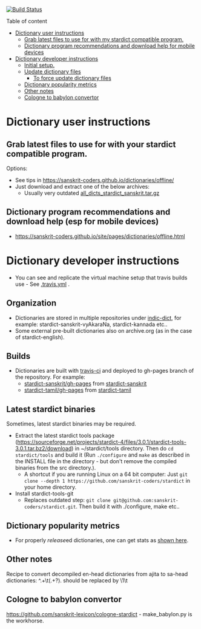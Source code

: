 [![Build Status](https://travis-ci.com/indic-dict/stardict-sanskrit.svg?branch=master)](https://travis-ci.com/indic-dict/stardict-sanskrit)

Table of content

- [Dictionary user instructions](#dictionary-user-instructions)
   - [Grab latest files to use for with my stardict compatible program.](#grab-latest-files-to-use-for-with-my-stardict-compatible-program.)
   - [Dictionary program recommendations and download help for mobile devices](#dictionary-program-recommendations-and-download-help-for-mobile-devices)
- [Dictionary developer instructions](#dictionary-developer-instructions)
   - [Initial setup.](#initial--setup.)
   - [Update dictionary files](#update-dictionary-files)
     - [To force update dictionary files](#to-force-update-dictionary-files)
   - [Dictionary popularity metrics](#dictionary-popularity-metrics)
   - [Other notes](#other-notes)
   - [Cologne to babylon convertor](#cologne-to-babylon-convertor)

# Dictionary user instructions
## Grab latest files to use for with your stardict compatible program.
Options:
* See tips in <https://sanskrit-coders.github.io/dictionaries/offline/>
* Just download and extract one of the below archives:
  - Usually very outdated [all_dicts_stardict_sanskrit.tar.gz](https://archive.org/download/stardict_collections/all_dicts_stardict-sanskrit.tar.gz)

## Dictionary program recommendations and download help (esp for mobile devices)
* <https://sanskrit-coders.github.io/site/pages/dictionaries/offline.html>

# Dictionary developer instructions
- You can see and replicate the virtual machine setup that travis builds use - See [.travis.yml](https://github.com/indic-dict/stardict-sanskrit/blob/master/.travis.yml) .

## Organization
- Dictionaries are stored in multiple repositories under [indic-dict](https://github.com/indic-dict/), for example: stardict-sanskrit-vyAkaraNa, stardict-kannada etc.. 
- Some external pre-built dictionaries also on archive.org (as in the case of stardict-english).

## Builds
- Dictionaries are built with [travis-ci](https://travis-ci.com/indic-dict) and deployed to gh-pages branch of the repository. For example:
  - [stardict-sanskrit/gh-pages](https://github.com/indic-dict/stardict-sanskrit/tree/gh-pages/) from [stardict-sanskrit](https://github.com/indic-dict/stardict-sanskrit)
  - [stardict-tamil/gh-pages](https://github.com/indic-dict/stardict-tamil/tree/gh-pages/) from [stardict-tamil](https://github.com/indic-dict/stardict-tamil)

## Latest stardict binaries
Sometimes, latest stardict binaries may be required.

- Extract the latest stardict tools package (<https://sourceforge.net/projects/stardict-4/files/3.0.1/stardict-tools-3.0.1.tar.bz2/download>) in ~/stardict/tools directory. Then do `cd stardict/tools` and build it (Run `./configure` and `make` as described in the INSTALL file in the directory - but don't remove the compiled binaries from the src directory.).
  * A shortcut if you are running Linux on a 64 bit computer: Just `git clone --depth 1 https://github.com/sanskrit-coders/stardict` in your home directory.
- Install stardict-tools-git
  - Replaces outdated step: `git clone git@github.com:sanskrit-coders/stardict.git`. Then build it with ./configure, make etc..

## Dictionary popularity metrics
* For properly *release*ed dictionaries, one can get stats as [shown here](http://mmilidoni.github.io/github-downloads-count/).

## Other notes
Recipe to convert decompiled en-head dictionaries from ajita to sa-head dictionaries: ^.+\t(.+?)\.  should be replaced by \1\t

## Cologne to babylon convertor
https://github.com/sanskrit-lexicon/cologne-stardict - make_babylon.py is the workhorse.